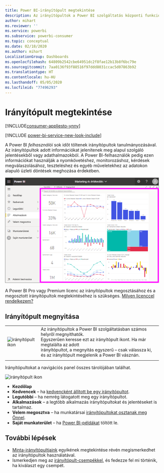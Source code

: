 ```yaml
---
title: Power BI-irányítópult megtekintése
description: Az irányítópultok a Power BI szolgáltatás központi funkciói. Ismerje meg, hogyan nyithatók meg és tekinthetők meg az irányítópultok.
author: mihart
ms.reviewer: ''
ms.service: powerbi
ms.subservice: powerbi-consumer
ms.topic: conceptual
ms.date: 02/18/2020
ms.author: mihart
LocalizationGroup: Dashboards
ms.openlocfilehash: 64809b2542cbe64951dc2f8fae12b13b8f6bc79e
ms.sourcegitcommit: 7aa0136f93f88516f97ddd8031ccac5d07863b92
ms.translationtype: HT
ms.contentlocale: hu-HU
ms.lasthandoff: 05/05/2020
ms.locfileid: "77496293"
---
```

# <a name="view-a-dashboard"></a>Irányítópult megtekintése

[!INCLUDE[consumer-appliesto-ynny](../includes/consumer-appliesto-ynny.md)]

[!INCLUDE [power-bi-service-new-look-include](../includes/power-bi-service-new-look-include.md)]

A Power BI *felhasználói* sok időt töltenek irányítópultok tanulmányozásával. Az irányítópultok adott információkat jelenítenek meg alapul szolgáló jelentésekből vagy adathalmazokból. A Power BI-felhasználók pedig ezen információkat használják a nyomkövetéshez, monitorozáshoz, kérdések megválaszolásához, teszteléshez és egyéb műveletekhez az adatokon alapuló üzleti döntések meghozása érdekében.

![irányítópult](media/end-user-dashboard-open/power-bi-new-dash-new.png)


A Power BI Pro vagy Premium licenc az irányítópultok megosztásához és a megosztott irányítópultok megtekintéséhez is szükséges. [Milyen licenccel rendelkezem?](end-user-license.md) 

## <a name="open-a-dashboard"></a>Irányítópult megnyitása



|              |         |
|------------|--------------------------------|
|![irányítópult ikon](media/end-user-dashboard-open/power-bi-dashboard-icon.png)      |Az irányítópultok a Power BI szolgáltatásban számos helyről megnyithatók. <br> Egyszerűen keresse ezt az irányítópult ikont. Ha már megtalálta az adott <br>irányítópultot, a megnyitás egyszerű – csak válassza ki, és az irányítópult megjelenik a Power BI vásznán. |
|                    |          |



Irányítópultokat a navigációs panel összes tárolójában találhat. 

![irányítópult ikon](media/end-user-dashboard-open/power-bi-open-dashboards.gif)

- **Kezdőlap** 
- **Kedvencek** – ha [kedvencként állított be egy irányítópultot](end-user-favorite.md).
- **Legutóbbi** – ha nemrég látogatott meg egy irányítópultot.
- **Alkalmazások** – a legtöbb alkalmazás irányítópultokat és jelentéseket is tartalmaz.
- **Velem megosztva** – ha munkatársai [irányítópultokat osztanak meg Önnel](end-user-shared-with-me.md).
- **Saját munkaterület** – ha [Power BI-példákat](../sample-datasets.md) töltött le.



## <a name="next-steps"></a>További lépések
* [Minta-irányítópultjaink](../sample-tutorial-connect-to-the-samples.md) egyikének megtekintése révén megismerkedhet az irányítópultok használatával.    
* Ismerkedjen meg az [irányítópult-csempékkel](end-user-tiles.md), és fedezze fel mi történik, ha kiválaszt egy csempét.